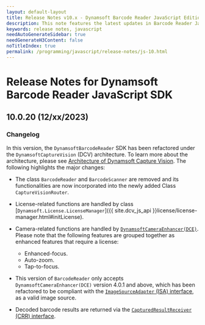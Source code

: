 ```yaml
---
layout: default-layout
title: Release Notes v10.x - Dynamsoft Barcode Reader JavaScript Edition
description: This note features the latest updates in Barcode Reader JavaScript SDK version 10.x. New features were added along with various APIs deprecated, added, and removed.
keywords: release notes, javascript
needAutoGenerateSidebar: true
needGenerateH3Content: false
noTitleIndex: true
permalink: /programming/javascript/release-notes/js-10.html
---
```


# Release Notes for Dynamsoft Barcode Reader JavaScript SDK

## 10.0.20 (12/xx/2023)

### Changelog

In this version, the `DynamsoftBarcodeReader` SDK has been refactored under the `DynamsoftCaptureVision` (DCV) architecture. To learn more about the architecture, please see [Architecture of Dynamsoft Capture Vision](https://www.dynamsoft.com/capture-vision/docs/core/architecture/). The following highlights the major changes:

* The class `BarcodeReader` and `BarcodeScanner` are removed and its functionalities are now incorporated into the newly added Class `CaptureVisionRouter`.

* License-related functions are handled by class [`Dynamsoft.License.LicenseManager`]({{ site.dcv_js_api }}license/license-manager.html#initLicense).

* Camera-related functions are handled by [`DynamsoftCameraEnhancer(DCE)`](https://www.dynamsoft.com/camera-enhancer/docs/web/programming/javascript/). Please note that the following features are grouped together as enhanced features that require a license:
  * Enhanced-focus.
  * Auto-zoom.
  * Tap-to-focus.

* This version of `BarcodeReader` only accepts `DynamsoftCameraEnhancer(DCE)` version 4.0.1 and above, which has been refactored to be compliant with the [`ImageSourceAdapter` (ISA) interface](https://www.dynamsoft.com/capture-vision/docs/core/architecture/input.html#image-source-adapter), as a valid image source.

* Decoded barcode results are returned via the [`CapturedResultReceiver` (CRR) interface](https://www.dynamsoft.com/capture-vision/docs/core/architecture/output.html#captured-result-receiver).